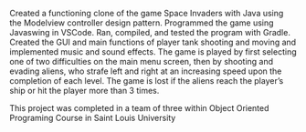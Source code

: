 Created a functioning clone of the game Space Invaders with Java using the Modelview controller design pattern. Programmed the game using Javaswing in VSCode. Ran, compiled, and tested the program with Gradle. Created the GUI and main functions of player tank shooting and moving and implemented music and sound effects. The game is played by first selecting one of two difficulties on the main menu screen, then by shooting and evading aliens, who strafe left and right at an increasing speed upon the completion of each level. The game is lost if the aliens reach the player’s ship or hit the player more than 3 times.

This project was completed in a team of three within Object Oriented Programing Course in Saint Louis University
